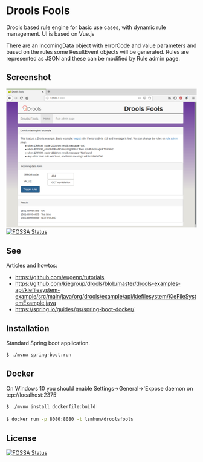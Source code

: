 # Drools Fools

Drools based rule engine for basic use cases, with dynamic rule management. UI is based on Vue.js

There are an IncomingData object with errorCode and value parameters and based on the rules some ResultEvent objects will be generated. Rules are represented as JSON and these can be modified by Rule admin page. 

## Screenshot
![Drools fools screenshot 01](docs/droolsfools01.png)
[![FOSSA Status](https://app.fossa.com/api/projects/git%2Bgithub.com%2Flsmhun%2Fdroolsfools.svg?type=shield)](https://app.fossa.com/projects/git%2Bgithub.com%2Flsmhun%2Fdroolsfools?ref=badge_shield)


## See
Articles and howtos: 
* https://github.com/eugenp/tutorials
* https://github.com/kiegroup/drools/blob/master/drools-examples-api/kiefilesystem-example/src/main/java/org/drools/example/api/kiefilesystem/KieFileSystemExample.java
* https://spring.io/guides/gs/spring-boot-docker/


## Installation

Standard Spring boot application.

```bash
$ ./mvnw spring-boot:run
```

## Docker
On Windows 10 you should enable Settings->General->'Expose daemon on tcp://localhost:2375'

```bash
$ ./mvnw install dockerfile:build

$ docker run -p 8080:8080 -t lsmhun/droolsfools

```



## License
[![FOSSA Status](https://app.fossa.com/api/projects/git%2Bgithub.com%2Flsmhun%2Fdroolsfools.svg?type=large)](https://app.fossa.com/projects/git%2Bgithub.com%2Flsmhun%2Fdroolsfools?ref=badge_large)